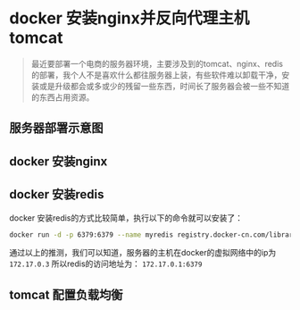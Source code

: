 # docker 安装nginx并反向代理主机tomcat

> 最近要部署一个电商的服务器环境，主要涉及到的tomcat、nginx、redis的部署，我个人不是喜欢什么都往服务器上装，有些软件难以卸载干净，安装或是升级都会或多或少的残留一些东西，时间长了服务器会被一些不知道的东西占用资源。

## 服务器部署示意图


## docker 安装nginx


## docker 安装redis

docker 安装redis的方式比较简单，执行以下的命令就可以安装了：

````bash
docker run -d -p 6379:6379 --name myredis registry.docker-cn.com/library/redis
````

通过以上的推测，我们可以知道，服务器的主机在docker的虚拟网络中的ip为 ````172.17.0.3```` 所以redis的访问地址为： ````172.17.0.1:6379```` 


## tomcat 配置负载均衡



